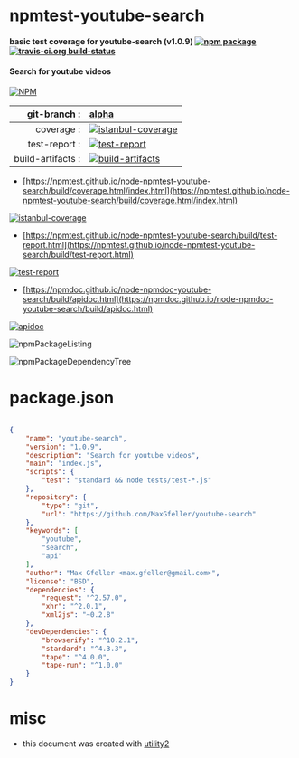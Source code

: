 # npmtest-youtube-search

#### basic test coverage for  youtube-search (v1.0.9)  [![npm package](https://img.shields.io/npm/v/npmtest-youtube-search.svg?style=flat-square)](https://www.npmjs.org/package/npmtest-youtube-search) [![travis-ci.org build-status](https://api.travis-ci.org/npmtest/node-npmtest-youtube-search.svg)](https://travis-ci.org/npmtest/node-npmtest-youtube-search)

#### Search for youtube videos

[![NPM](https://nodei.co/npm/youtube-search.png?downloads=true&downloadRank=true&stars=true)](https://www.npmjs.com/package/youtube-search)

| git-branch : | [alpha](https://github.com/npmtest/node-npmtest-youtube-search/tree/alpha)|
|--:|:--|
| coverage : | [![istanbul-coverage](https://npmtest.github.io/node-npmtest-youtube-search/build/coverage.badge.svg)](https://npmtest.github.io/node-npmtest-youtube-search/build/coverage.html/index.html)|
| test-report : | [![test-report](https://npmtest.github.io/node-npmtest-youtube-search/build/test-report.badge.svg)](https://npmtest.github.io/node-npmtest-youtube-search/build/test-report.html)|
| build-artifacts : | [![build-artifacts](https://npmtest.github.io/node-npmtest-youtube-search/glyphicons_144_folder_open.png)](https://github.com/npmtest/node-npmtest-youtube-search/tree/gh-pages/build)|

- [https://npmtest.github.io/node-npmtest-youtube-search/build/coverage.html/index.html](https://npmtest.github.io/node-npmtest-youtube-search/build/coverage.html/index.html)

[![istanbul-coverage](https://npmtest.github.io/node-npmtest-youtube-search/build/screenCapture.buildCi.browser.%252Ftmp%252Fbuild%252Fcoverage.lib.html.png)](https://npmtest.github.io/node-npmtest-youtube-search/build/coverage.html/index.html)

- [https://npmtest.github.io/node-npmtest-youtube-search/build/test-report.html](https://npmtest.github.io/node-npmtest-youtube-search/build/test-report.html)

[![test-report](https://npmtest.github.io/node-npmtest-youtube-search/build/screenCapture.buildCi.browser.%252Ftmp%252Fbuild%252Ftest-report.html.png)](https://npmtest.github.io/node-npmtest-youtube-search/build/test-report.html)

- [https://npmdoc.github.io/node-npmdoc-youtube-search/build/apidoc.html](https://npmdoc.github.io/node-npmdoc-youtube-search/build/apidoc.html)

[![apidoc](https://npmdoc.github.io/node-npmdoc-youtube-search/build/screenCapture.buildCi.browser.%252Ftmp%252Fbuild%252Fapidoc.html.png)](https://npmdoc.github.io/node-npmdoc-youtube-search/build/apidoc.html)

![npmPackageListing](https://npmtest.github.io/node-npmtest-youtube-search/build/screenCapture.npmPackageListing.svg)

![npmPackageDependencyTree](https://npmtest.github.io/node-npmtest-youtube-search/build/screenCapture.npmPackageDependencyTree.svg)



# package.json

```json

{
    "name": "youtube-search",
    "version": "1.0.9",
    "description": "Search for youtube videos",
    "main": "index.js",
    "scripts": {
        "test": "standard && node tests/test-*.js"
    },
    "repository": {
        "type": "git",
        "url": "https://github.com/MaxGfeller/youtube-search"
    },
    "keywords": [
        "youtube",
        "search",
        "api"
    ],
    "author": "Max Gfeller <max.gfeller@gmail.com>",
    "license": "BSD",
    "dependencies": {
        "request": "^2.57.0",
        "xhr": "^2.0.1",
        "xml2js": "~0.2.8"
    },
    "devDependencies": {
        "browserify": "^10.2.1",
        "standard": "^4.3.3",
        "tape": "^4.0.0",
        "tape-run": "^1.0.0"
    }
}
```



# misc
- this document was created with [utility2](https://github.com/kaizhu256/node-utility2)
